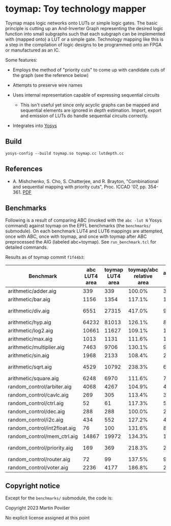 # toymap: Toy technology mapper

Toymap maps logic networks onto LUTs or simple logic gates. The basic principle is cutting up an And-Inverter Graph representing the desired logic function into small subgraphs such that each subgraph can be implemented with (mapped onto) a LUT or a simple gate. Technology mapping like this is a step in the compilation of logic designs to be programmed onto an FPGA or manufactured as an IC.

Some features:

 * Employs the method of "priority cuts" to come up with candidate cuts of the graph (see the reference below)

 * Attempts to preserve wire names

 * Uses internal representation capable of expressing sequential circuits

     * This isn't useful yet since only acyclic graphs can be mapped and sequential elements are ignored in depth estimation. Import, export and emission of LUTs do handle sequential circuits correctly.

 * Integrates into [Yosys](https://github.com/yosysHQ/yosys)

## Build

    yosys-config --build toymap.so toymap.cc lutdepth.cc

## References

 * A. Mishchenko, S. Cho, S. Chatterjee, and R. Brayton, "Combinational and sequential mapping with priority cuts", Proc. ICCAD '07, pp. 354-361. [PDF](https://people.eecs.berkeley.edu/~alanmi/publications/2007/iccad07_map.pdf)


## Benchmarks

Following is a result of comparing ABC (invoked with the `abc -lut N` Yosys command) against toymap on the EPFL benchmarks (the `benchmarks/` submodule). On each benchmark LUT4 and LUT6 mappings are attempted, once with ABC, once with toymap, and once with toymap after ABC preprocessed the AIG (labeled abc+toymap). See `run_benchmark.tcl` for detailed commands.

Results as of toymap commit `f1f44b3`:


Benchmark | abc LUT4 area | toymap LUT4 area | toymap/abc relative area | abc+toymap LUT4 area | abc+toymap/abc relative area | abc LUT4 depth | toymap LUT4 depth | abc+toymap LUT4 depth | abc LUT6 area | toymap LUT6 area | toymap/abc relative area | abc+toymap LUT6 area | abc+toymap/abc relative area | abc LUT6 depth | toymap LUT6 depth | abc+toymap LUT6 depth | extra toymap args
---|---|---|---|--|--|--|--|--|--|--|--|--|--|--|--|--|--
arithmetic/adder.aig | 339 | 339 | 100.0% | 339 | 100.0% | 85 | 85 | 85 | 274 | 254 | 92.7% | 254 | 92.7% | 51 | 51 | 51 | 
arithmetic/bar.aig | 1156 | 1354 | 117.1% | 1406 | 121.6% | 6 | 6 | 6 | 512 | 512 | 100.0% | 512 | 100.0% | 4 | 4 | 4 | 
arithmetic/div.aig | 6551 | 27315 | 417.0% | 9361 | 142.9% | 1437 | 1443 | 1439 | 5048 | 22367 | 443.1% | 8083 | 160.1% | 860 | 866 | 864 | -no_exact_area
arithmetic/hyp.aig | 64232 | 81013 | 126.1% | 80572 | 125.4% | 8254 | 8259 | 8255 | 44985 | 48902 | 108.7% | 48843 | 108.6% | 4193 | 4199 | 4195 | 
arithmetic/log2.aig | 10661 | 11627 | 109.1% | 12445 | 116.7% | 126 | 135 | 126 | 7880 | 9340 | 118.5% | 10196 | 129.4% | 70 | 77 | 70 | 
arithmetic/max.aig | 1013 | 1131 | 111.6% | 1401 | 138.3% | 67 | 96 | 67 | 799 | 840 | 105.1% | 817 | 102.3% | 40 | 56 | 40 | 
arithmetic/multiplier.aig | 7463 | 9706 | 130.1% | 9751 | 130.7% | 87 | 87 | 87 | 5880 | 7419 | 126.2% | 7530 | 128.1% | 53 | 53 | 53 | 
arithmetic/sin.aig | 1968 | 2133 | 108.4% | 2168 | 110.2% | 56 | 69 | 56 | 1450 | 1595 | 110.0% | 1570 | 108.3% | 36 | 42 | 36 | 
arithmetic/sqrt.aig | 4529 | 10792 | 238.3% | 6933 | 153.1% | 1995 | 2015 | 1995 | 3183 | 5674 | 178.3% | 4238 | 133.1% | 1017 | 1033 | 1017 | -no_exact_area
arithmetic/square.aig | 6248 | 6970 | 111.6% | 7371 | 118.0% | 83 | 84 | 83 | 3928 | 3805 | 96.9% | 3810 | 97.0% | 50 | 50 | 50 | 
random_control/arbiter.aig | 4068 | 4267 | 104.9% | 4265 | 104.8% | 30 | 30 | 30 | 2719 | 2722 | 100.1% | 2722 | 100.1% | 18 | 18 | 18 | 
random_control/cavlc.aig | 269 | 305 | 113.4% | 306 | 113.8% | 6 | 6 | 6 | 107 | 121 | 113.1% | 122 | 114.0% | 4 | 4 | 4 | 
random_control/ctrl.aig | 52 | 61 | 117.3% | 55 | 105.8% | 3 | 3 | 3 | 29 | 28 | 96.6% | 28 | 96.6% | 2 | 2 | 2 | 
random_control/dec.aig | 288 | 288 | 100.0% | 288 | 100.0% | 2 | 2 | 2 | 287 | 280 | 97.6% | 272 | 94.8% | 2 | 2 | 2 | 
random_control/i2c.aig | 434 | 552 | 127.2% | 486 | 112.0% | 5 | 7 | 5 | 303 | 385 | 127.1% | 344 | 113.5% | 3 | 4 | 3 | 
random_control/int2float.aig | 76 | 100 | 131.6% | 88 | 115.8% | 6 | 6 | 6 | 41 | 49 | 119.5% | 47 | 114.6% | 4 | 3 | 4 | 
random_control/mem_ctrl.aig | 14867 | 19972 | 134.3% | 18870 | 126.9% | 36 | 40 | 37 | 9202 | 13626 | 148.1% | 13545 | 147.2% | 22 | 25 | 22 | 
random_control/priority.aig | 169 | 369 | 218.3% | 282 | 166.9% | 43 | 62 | 51 | 127 | 259 | 203.9% | 192 | 151.2% | 26 | 31 | 26 | -no_exact_area
random_control/router.aig | 72 | 99 | 137.5% | 96 | 133.3% | 9 | 18 | 9 | 40 | 75 | 187.5% | 65 | 162.5% | 6 | 11 | 6 | 
random_control/voter.aig | 2236 | 4177 | 186.8% | 2432 | 108.8% | 17 | 23 | 18 | 1461 | 2741 | 187.6% | 1525 | 104.4% | 12 | 17 | 13 | 



## Copyright notice

Except for the `benchmarks/` submodule, the code is:

Copyright 2023 Martin Povišer

No explicit license assigned at this point

